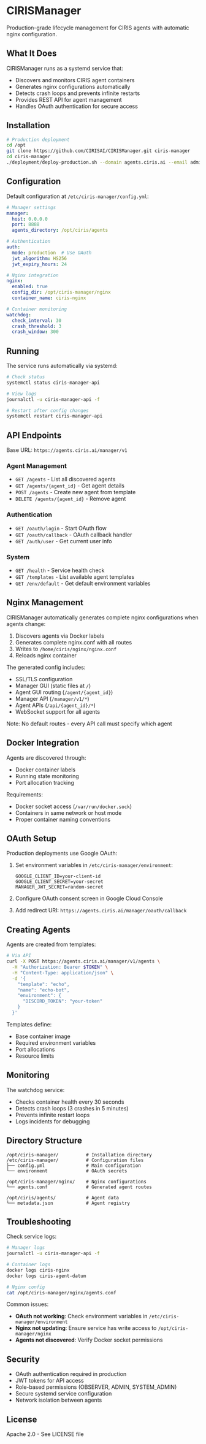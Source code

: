 # CIRISManager

Production-grade lifecycle management for CIRIS agents with automatic nginx configuration.

## What It Does

CIRISManager runs as a systemd service that:
- Discovers and monitors CIRIS agent containers
- Generates nginx configurations automatically
- Detects crash loops and prevents infinite restarts
- Provides REST API for agent management
- Handles OAuth authentication for secure access

## Installation

```bash
# Production deployment
cd /opt
git clone https://github.com/CIRISAI/CIRISManager.git ciris-manager
cd ciris-manager
./deployment/deploy-production.sh --domain agents.ciris.ai --email admin@ciris.ai
```

## Configuration

Default configuration at `/etc/ciris-manager/config.yml`:

```yaml
# Manager settings
manager:
  host: 0.0.0.0
  port: 8888
  agents_directory: /opt/ciris/agents

# Authentication
auth:
  mode: production  # Use OAuth
  jwt_algorithm: HS256
  jwt_expiry_hours: 24

# Nginx integration
nginx:
  enabled: true
  config_dir: /opt/ciris-manager/nginx
  container_name: ciris-nginx

# Container monitoring
watchdog:
  check_interval: 30
  crash_threshold: 3
  crash_window: 300
```

## Running

The service runs automatically via systemd:

```bash
# Check status
systemctl status ciris-manager-api

# View logs
journalctl -u ciris-manager-api -f

# Restart after config changes
systemctl restart ciris-manager-api
```

## API Endpoints

Base URL: `https://agents.ciris.ai/manager/v1`

### Agent Management
- `GET /agents` - List all discovered agents
- `GET /agents/{agent_id}` - Get agent details
- `POST /agents` - Create new agent from template
- `DELETE /agents/{agent_id}` - Remove agent

### Authentication
- `GET /oauth/login` - Start OAuth flow
- `GET /oauth/callback` - OAuth callback handler
- `GET /auth/user` - Get current user info

### System
- `GET /health` - Service health check
- `GET /templates` - List available agent templates
- `GET /env/default` - Get default environment variables

## Nginx Management

CIRISManager automatically generates complete nginx configurations when agents change:

1. Discovers agents via Docker labels
2. Generates complete nginx.conf with all routes
3. Writes to `/home/ciris/nginx/nginx.conf`
4. Reloads nginx container

The generated config includes:
- SSL/TLS configuration
- Manager GUI (static files at `/`)
- Agent GUI routing (`/agent/{agent_id}`)
- Manager API (`/manager/v1/*`)
- Agent APIs (`/api/{agent_id}/*`)
- WebSocket support for all agents

Note: No default routes - every API call must specify which agent

## Docker Integration

Agents are discovered through:
- Docker container labels
- Running state monitoring
- Port allocation tracking

Requirements:
- Docker socket access (`/var/run/docker.sock`)
- Containers in same network or host mode
- Proper container naming conventions

## OAuth Setup

Production deployments use Google OAuth:

1. Set environment variables in `/etc/ciris-manager/environment`:
   ```
   GOOGLE_CLIENT_ID=your-client-id
   GOOGLE_CLIENT_SECRET=your-secret
   MANAGER_JWT_SECRET=random-secret
   ```

2. Configure OAuth consent screen in Google Cloud Console

3. Add redirect URI: `https://agents.ciris.ai/manager/oauth/callback`

## Creating Agents

Agents are created from templates:

```bash
# Via API
curl -X POST https://agents.ciris.ai/manager/v1/agents \
  -H "Authorization: Bearer $TOKEN" \
  -H "Content-Type: application/json" \
  -d '{
    "template": "echo",
    "name": "echo-bot",
    "environment": {
      "DISCORD_TOKEN": "your-token"
    }
  }'
```

Templates define:
- Base container image
- Required environment variables
- Port allocations
- Resource limits

## Monitoring

The watchdog service:
- Checks container health every 30 seconds
- Detects crash loops (3 crashes in 5 minutes)
- Prevents infinite restart loops
- Logs incidents for debugging

## Directory Structure

```
/opt/ciris-manager/          # Installation directory
/etc/ciris-manager/          # Configuration files
├── config.yml               # Main configuration
└── environment              # OAuth secrets

/opt/ciris-manager/nginx/    # Nginx configurations
└── agents.conf              # Generated agent routes

/opt/ciris/agents/           # Agent data
└── metadata.json            # Agent registry
```

## Troubleshooting

Check service logs:
```bash
# Manager logs
journalctl -u ciris-manager-api -f

# Container logs
docker logs ciris-nginx
docker logs ciris-agent-datum

# Nginx config
cat /opt/ciris-manager/nginx/agents.conf
```

Common issues:
- **OAuth not working**: Check environment variables in `/etc/ciris-manager/environment`
- **Nginx not updating**: Ensure service has write access to `/opt/ciris-manager/nginx`
- **Agents not discovered**: Verify Docker socket permissions

## Security

- OAuth authentication required in production
- JWT tokens for API access
- Role-based permissions (OBSERVER, ADMIN, SYSTEM_ADMIN)
- Secure systemd service configuration
- Network isolation between agents

## License

Apache 2.0 - See LICENSE file